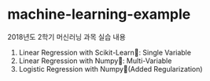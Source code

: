# machine-learning-example
2018년도 2학기 머신러닝 과목 실습 내용 

1. Linear Regression with Scikit-Learn: Single Variable
2. Linear Regression with Numpy: Multi-Variable
3. Logistic Regression with Numpy(Added Regularization)
